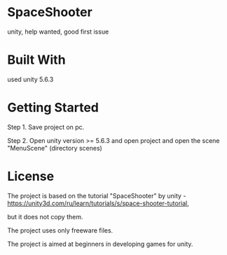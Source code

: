 # SpaceShooter
unity, help wanted, good first issue

# Built With
used unity 5.6.3

# Getting Started
Step 1. Save project on pc.

Step 2. Open unity version >= 5.6.3 and open project and open the scene "MenuScene" (directory scenes) 

# License
The project is based on the tutorial "SpaceShooter" by unity - https://unity3d.com/ru/learn/tutorials/s/space-shooter-tutorial, 

but it does not copy them.

The project uses only freeware files.

The project is aimed at beginners in developing games for unity.
